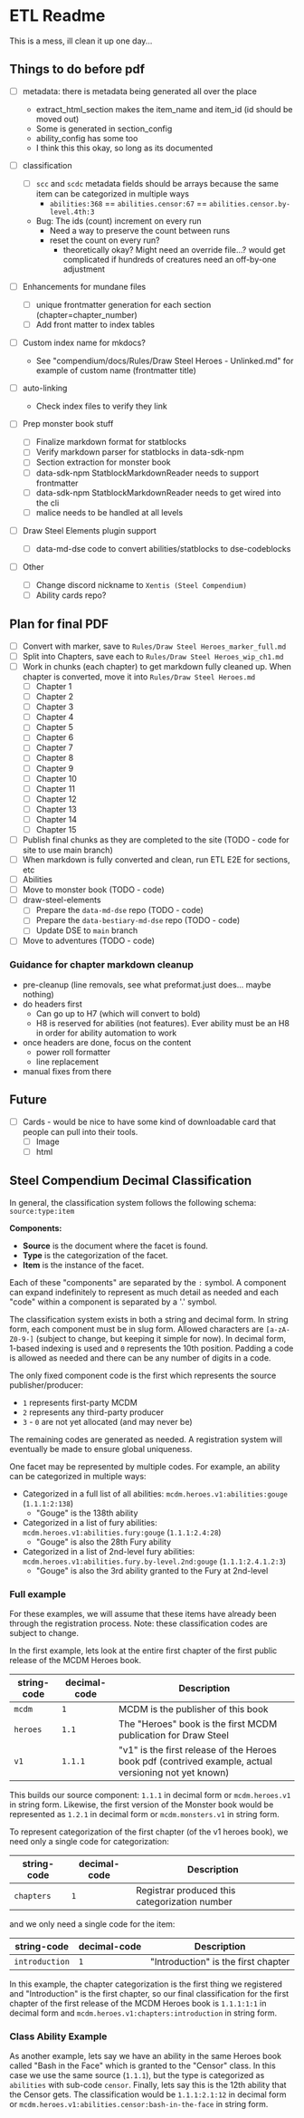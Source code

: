 # ETL Readme

This is a mess, ill clean it up one day...

## Things to do before pdf

- [ ] metadata: there is metadata being generated all over the place
  - extract_html_section makes the item_name and item_id (id should be moved out)
  - Some is generated in section_config
  - ability_config has some too
  - I think this this okay, so long as its documented

- [ ] classification
  - [ ] `scc` and `scdc` metadata fields should be arrays because the same item can be categorized in multiple ways
    - `abilities:368` == `abilities.censor:67` == `abilities.censor.by-level.4th:3`
  - Bug: The ids (count) increment on every run 
    - Need a way to preserve the count between runs
    - reset the count on every run?
      - theoretically okay?  Might need an override file...? would get complicated if hundreds of creatures need an off-by-one adjustment

- [ ] Enhancements for mundane files
  - [ ] unique frontmatter generation for each section (chapter=chapter_number) 
  - [ ] Add front matter to index tables
 
- [ ] Custom index name for mkdocs?
  - See "compendium/docs/Rules/Draw Steel Heroes - Unlinked.md" for example of custom name (frontmatter title)

- [ ] auto-linking 
  - Check index files to verify they link

- [ ] Prep monster book stuff
  - [ ] Finalize markdown format for statblocks
  - [ ] Verify markdown parser for statblocks in data-sdk-npm
  - [ ] Section extraction for monster book
  - [ ] data-sdk-npm StatblockMarkdownReader needs to support frontmatter
  - [ ] data-sdk-npm StatblockMarkdownReader needs to get wired into the cli
  - [ ] malice needs to be handled at all levels

- [ ] Draw Steel Elements plugin support
  - [ ] data-md-dse code to convert abilities/statblocks to dse-codeblocks

- [ ] Other
  - [ ] Change discord nickname to `Xentis (Steel Compendium)`
  - [ ] Ability cards repo?

## Plan for final PDF

- [ ] Convert with marker, save to `Rules/Draw Steel Heroes_marker_full.md`
- [ ] Split into Chapters, save each to `Rules/Draw Steel Heroes_wip_ch1.md`
- [ ] Work in chunks (each chapter) to get markdown fully cleaned up. When chapter is converted, move it into `Rules/Draw Steel Heroes.md`
  - [ ] Chapter 1
  - [ ] Chapter 2
  - [ ] Chapter 3
  - [ ] Chapter 4
  - [ ] Chapter 5
  - [ ] Chapter 6
  - [ ] Chapter 7
  - [ ] Chapter 8
  - [ ] Chapter 9
  - [ ] Chapter 10
  - [ ] Chapter 11
  - [ ] Chapter 12
  - [ ] Chapter 13
  - [ ] Chapter 14
  - [ ] Chapter 15
- [ ] Publish final chunks as they are completed to the site (TODO - code for site to use main branch)
- [ ] When markdown is fully converted and clean, run ETL E2E for sections, etc
- [ ] Abilities
- [ ] Move to monster book (TODO - code)
- [ ] draw-steel-elements
  - [ ] Prepare the `data-md-dse` repo (TODO - code)
  - [ ] Prepare the `data-bestiary-md-dse` repo (TODO - code)
  - [ ] Update DSE to `main` branch
- [ ] Move to adventures (TODO - code)

### Guidance for chapter markdown cleanup

- pre-cleanup (line removals, see what preformat.just does... maybe nothing)
- do headers first
  - Can go up to H7 (which will convert to bold)
  - H8 is reserved for abilities (not features). Ever ability must be an H8 in order for ability automation to work
- once headers are done, focus on the content
  - power roll formatter
  - line replacement
- manual fixes from there

## Future

- [ ] Cards - would be nice to have some kind of downloadable card that people can pull into their tools.  
  - [ ] Image
  - [ ] html

## Steel Compendium Decimal Classification

In general, the classification system follows the following schema: `source:type:item`

**Components:**

- **Source** is the document where the facet is found.
- **Type** is the categorization of the facet.
- **Item** is the instance of the facet.

Each of these "components" are separated by the `:` symbol. A component can expand indefinitely to represent as much 
detail as needed and each "code" within a component is separated by a '.' symbol.  

The classification system exists in both a string and decimal form. In string form, each component must be in slug form.
Allowed characters are `[a-zA-Z0-9-]` (subject to change, but keeping it simple for now).  In decimal form, 1-based 
indexing is used and `0` represents the 10th position.  Padding a code is allowed as needed and there can be any number
of digits in a code. 

The only fixed component code is the first which represents the source publisher/producer:

- `1` represents first-party MCDM
- `2` represents any third-party producer
- `3` - `0` are not yet allocated (and may never be)

The remaining codes are generated as needed.  A registration system will eventually be made to ensure global uniqueness.

One facet may be represented by multiple codes. For example, an ability can be categorized in multiple ways:

- Categorized in a full list of all abilities: `mcdm.heroes.v1:abilities:gouge` (`1.1.1:2:138`)
  - "Gouge" is the 138th ability
- Categorized in a list of fury abilities: `mcdm.heroes.v1:abilities.fury:gouge` (`1.1.1:2.4:28`)
  - "Gouge" is also the 28th Fury ability
- Categorized in a list of 2nd-level fury abilities: `mcdm.heroes.v1:abilities.fury.by-level.2nd:gouge` (`1.1.1:2.4.1.2:3`)
  - "Gouge" is also the 3rd ability granted to the Fury at 2nd-level

### Full example

For these examples, we will assume that these items have already been through the registration process.  Note: these 
classification codes are subject to change.

In the first example, lets look at the entire first chapter of the first public release of the MCDM Heroes book.  

| string-code  | decimal-code | Description                                                                                           |
|--------------|--------------|-------------------------------------------------------------------------------------------------------|
| `mcdm`       | `1`          | MCDM is the publisher of this book                                                                    |
| `heroes`     | `1.1`        | The "Heroes" book is the first MCDM publication for Draw Steel                                        |
| `v1`         | `1.1.1`      | "v1" is the first release of the Heroes book pdf (contrived example, actual versioning not yet known) |

This builds our source component: `1.1.1` in decimal form or `mcdm.heroes.v1` in string form.  Likewise, the first 
version of the Monster book would be represented as `1.2.1` in decimal form or `mcdm.monsters.v1` in string form.  

To represent categorization of the first chapter (of the v1 heroes book), we need only a single code for categorization:

| string-code | decimal-code | Description                                   |
|-------------|--------------|-----------------------------------------------|
| `chapters`  | `1`          | Registrar produced this categorization number |

and we only need a single code for the item:

| string-code    | decimal-code | Description                         |
|----------------|--------------|-------------------------------------|
| `introduction` | `1`          | "Introduction" is the first chapter |

In this example, the chapter categorization is the first thing we registered and "Introduction" is the first chapter,
so our final classification for the first chapter of the first release of the MCDM Heroes book is `1.1.1:1:1` in decimal 
form and `mcdm.heroes.v1:chapters:introduction` in string form. 

### Class Ability Example

As another example, lets say we have an ability in the same Heroes book called "Bash in the Face" which is granted to 
the "Censor" class.  In this case we use the same source (`1.1.1`), but the type is categorized as `abilities` with 
sub-code `censor`. Finally, lets say this is the 12th ability that the Censor gets.  The classification would be 
`1.1.1:2.1:12` in decimal form or `mcdm.heroes.v1:abilities.censor:bash-in-the-face` in string form.
